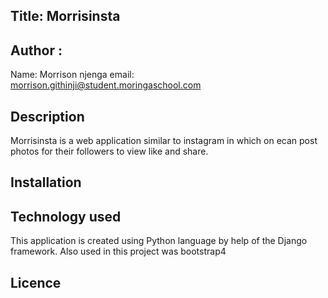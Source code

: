 ## Title: Morrisinsta

## Author :
Name: Morrison njenga
email: morrison.githinji@student.moringaschool.com


## Description
Morrisinsta is a web application similar to instagram in which on ecan post photos for their followers to view like and share.
## Installation

## Technology used
This application is created using Python language by help of the Django framework.
Also used in this project was bootstrap4 
## Licence